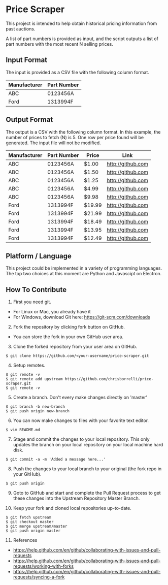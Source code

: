 # Price Scraper

This project is intended to help obtain historical pricing information from past auctions.

A list of part numbers is provided as input, and the script outputs a list of part numbers with the most recent N selling prices.

## Input Format

The input is provided as a CSV file with the following column format.

| Manufacturer | Part Number |
| ------------ | ----------- |
| ABC          | 0123456A    |
| Ford         | 1313994F    |

## Output Format

The output is a CSV with the following column format. In this example, the number of prices to fetch (N) is 5. One row per price found will be generated. The input file will not be modified.

| Manufacturer | Part Number | Price  | Link               |
| ------------ | ----------- | -----  | ------------------ |
| ABC          | 0123456A    | $1.00  | http://github.com  |
| ABC          | 0123456A    | $1.50  | http://github.com  |
| ABC          | 0123456A    | $1.25  | http://github.com  |
| ABC          | 0123456A    | $4.99  | http://github.com  |
| ABC          | 0123456A    | $9.98  | http://github.com  |
| Ford         | 1313994F    | $19.99 | http://github.com  |
| Ford         | 1313994F    | $21.99 | http://github.com  |
| Ford         | 1313994F    | $18.49 | http://github.com  |
| Ford         | 1313994F    | $13.95 | http://github.com  |
| Ford         | 1313994F    | $12.49 | http://github.com  |


## Platform / Language

This project could be implemented in a variety of programming languages. The top two choices at this moment are Python and Javascipt on Electron.

## How To Contribute

1. First you need git.
  - For Linux or Mac, you already have it
  - For Windows, download Git here: https://git-scm.com/downloads

2. Fork the repository by clicking fork button on GitHub.
  - You can store the fork in your own GitHub user area.

3. Clone the forked repository from your user area on GitHub.

```
$ git clone https://github.com/<your-username/price-scraper.git
```

4. Setup remotes.

```
$ git remote -v
$ git remote add upstream https://github.com/chrisborrelli/price-scraper.git
$ git remote -v
```

5. Create a branch. Don't every make changes directly on 'master'

```
$ git branch -b new-branch
$ git push origin new-branch
```

6. You can now make changes to files with your favorite text editor.

```
$ vim README.md
```

7. Stage and commit the changes to your local repository. This only updates the branch on your local repository on your local machine hard disk.

```
$ git commit -a -m 'Added a message here...'
```

8. Push the changes to your local branch to your original (the fork repo in your GitHub).

```
$ git push origin
```

9. Goto to GitHub and start and complete the Pull Request process to get these changes into the Upstream Repository Master Branch.

10. Keep your fork and cloned local repositories up-to-date.

```
$ git fetch upstream
$ git checkout master
$ git merge upstream/master
$ git push origin master
```
   
11. References

  - https://help.github.com/en/github/collaborating-with-issues-and-pull-requests
  - https://help.github.com/en/github/collaborating-with-issues-and-pull-requests/working-with-forks
  - https://help.github.com/en/github/collaborating-with-issues-and-pull-requests/syncing-a-fork

